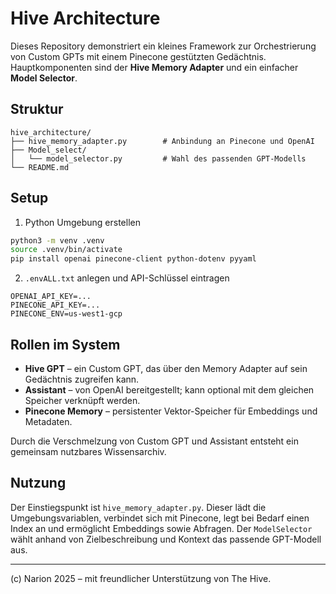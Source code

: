 # Hive Architecture

Dieses Repository demonstriert ein kleines Framework zur Orchestrierung von Custom GPTs mit einem Pinecone gestützten Gedächtnis. Hauptkomponenten sind der **Hive Memory Adapter** und ein einfacher **Model Selector**.

## Struktur

```
hive_architecture/
├── hive_memory_adapter.py        # Anbindung an Pinecone und OpenAI
├── Model_select/
│   └── model_selector.py         # Wahl des passenden GPT-Modells
└── README.md
```

## Setup

1. Python Umgebung erstellen

```bash
python3 -m venv .venv
source .venv/bin/activate
pip install openai pinecone-client python-dotenv pyyaml
```

2. `.envALL.txt` anlegen und API-Schlüssel eintragen

```env
OPENAI_API_KEY=...
PINECONE_API_KEY=...
PINECONE_ENV=us-west1-gcp
```

## Rollen im System

- **Hive GPT** – ein Custom GPT, das über den Memory Adapter auf sein Gedächtnis zugreifen kann.
- **Assistant** – von OpenAI bereitgestellt; kann optional mit dem gleichen Speicher verknüpft werden.
- **Pinecone Memory** – persistenter Vektor-Speicher für Embeddings und Metadaten.

Durch die Verschmelzung von Custom GPT und Assistant entsteht ein gemeinsam nutzbares Wissensarchiv.

## Nutzung

Der Einstiegspunkt ist `hive_memory_adapter.py`. Dieser lädt die Umgebungsvariablen, verbindet sich mit Pinecone, legt bei Bedarf einen Index an und ermöglicht Embeddings sowie Abfragen. Der `ModelSelector` wählt anhand von Zielbeschreibung und Kontext das passende GPT-Modell aus.

---

(c) Narion 2025 – mit freundlicher Unterstützung von The Hive.
